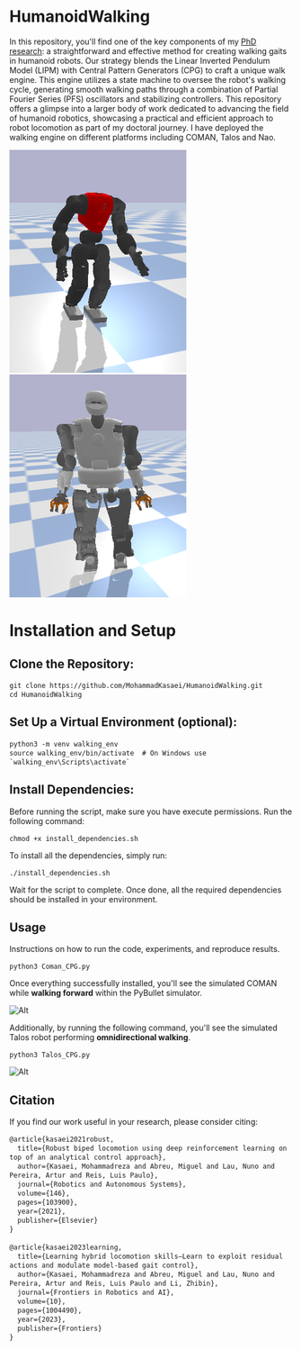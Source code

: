 # HumanoidWalking

In this repository, you'll find one of the key components of my [PhD research](https://ria.ua.pt/bitstream/10773/33545/1/Documento_Seyed_Kasaei.pdf): a straightforward and effective method for creating walking gaits in humanoid robots. Our strategy blends the Linear Inverted Pendulum Model (LIPM) with Central Pattern Generators (CPG) to craft a unique walk engine. This engine utilizes a state machine to oversee the robot's walking cycle, generating smooth walking paths through a combination of Partial Fourier Series (PFS) oscillators and stabilizing controllers. This repository offers a glimpse into a larger body of work dedicated to advancing the field of humanoid robotics, showcasing a practical and efficient approach to robot locomotion as part of my doctoral journey. I have deployed the walking engine on different platforms including COMAN, Talos and Nao.

![Alt](imgs/coman.png) 
![Alt](imgs/talos.png) 



# Installation and Setup

## Clone the Repository:

```
git clone https://github.com/MohammadKasaei/HumanoidWalking.git
cd HumanoidWalking
```
## Set Up a Virtual Environment (optional):

```
python3 -m venv walking_env
source walking_env/bin/activate  # On Windows use `walking_env\Scripts\activate`
```
## Install Dependencies:
Before running the script, make sure you have execute permissions. Run the following command:
```
chmod +x install_dependencies.sh
```
To install all the dependencies, simply run:
```
./install_dependencies.sh
```
Wait for the script to complete. Once done, all the required dependencies should be installed in your environment.


## Usage 
Instructions on how to run the code, experiments, and reproduce results.
```
python3 Coman_CPG.py
```
Once everything successfully installed, you'll see the simulated COMAN while **walking forward** within the PyBullet simulator.

![Alt](imgs/coman.gif)

Additionally, by running the following command, you'll see the simulated Talos robot performing **omnidirectional walking**.
```
python3 Talos_CPG.py
```
![Alt](imgs/talos.gif)



## Citation
If you find our work useful in your research, please consider citing:
```
@article{kasaei2021robust,
  title={Robust biped locomotion using deep reinforcement learning on top of an analytical control approach},
  author={Kasaei, Mohammadreza and Abreu, Miguel and Lau, Nuno and Pereira, Artur and Reis, Luis Paulo},
  journal={Robotics and Autonomous Systems},
  volume={146},
  pages={103900},
  year={2021},
  publisher={Elsevier}
}

@article{kasaei2023learning,
  title={Learning hybrid locomotion skills—Learn to exploit residual actions and modulate model-based gait control},
  author={Kasaei, Mohammadreza and Abreu, Miguel and Lau, Nuno and Pereira, Artur and Reis, Luis Paulo and Li, Zhibin},
  journal={Frontiers in Robotics and AI},
  volume={10},
  pages={1004490},
  year={2023},
  publisher={Frontiers}
}
```